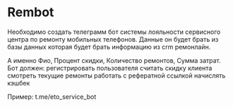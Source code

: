 ﻿# Rembot

Необходимо создать телеграмм бот системы лояльности сервиcного центра по ремонту мобильных телефонов. 
Данные он будет брать из базы данных которая будет брать информацию из crm ремонлайн. 

А именно Фио, Процент скидки, Количество ремонтов, Сумма затрат.  
Бот должен:
регистрировать пользователя
считать скидку клиента
смотреть текущие ремонты
работать с рефератной ссылкой
начислять кэшбек

Пример: t.me/eto_service_bot